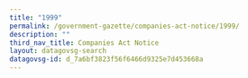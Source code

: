 ```yaml
---
title: "1999"
permalink: /government-gazette/companies-act-notice/1999/
description: ""
third_nav_title: Companies Act Notice
layout: datagovsg-search
datagovsg-id: d_7a6bf3823f56f6466d9325e7d453668a
---
```

